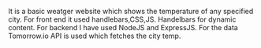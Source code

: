 It is a basic weatger website which shows the temperature of any specified city.
For front end it used handlebars,CSS,JS. Handelbars for dynamic content.
For backend I have used NodeJS and ExpressJS.
For the data Tomorrow.io API is used which fetches the city temp.
